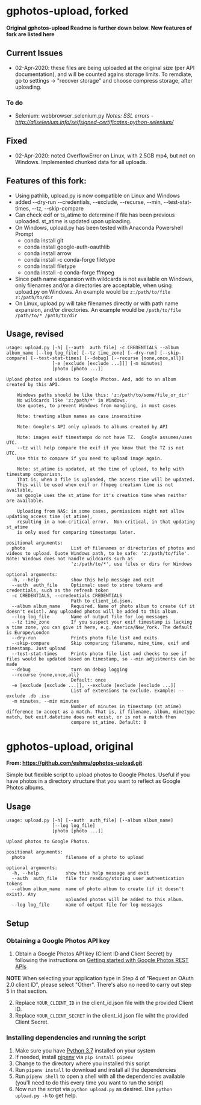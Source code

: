 # gphotos-upload, forked
__Original gphotos-upload Readme is further down below. New features of fork are listed here__

## Current Issues
* 02-Apr-2020: these files are being uploaded at the original size (per API documentation), and
will be counted agains storage limits.  To remdiate, go to settings -> "recover storage" and choose compress storage, after uploading.

### To do
* Selenium: webbrowser_selenium.py *Notes: SSL errors - http://allselenium.info/selfsigned-certificates-python-selenium/*

## Fixed
* 02-Apr-2020: noted OverflowError on Linux, with 2.5GB mp4, but not on Windows.
Implemented chunked data for all uploads.

## Features of this fork:
* Using pathlib, upload.py is now compatible on Linux and Windows
* added --dry-run --credentials, --exclude, --recurse, --min, --test-stat-times, --tz, --skip-compare
* Can check exif or ts_atime to determine if file has been previous uploaded. st_atime is updated upon uploading.
* On Windows, upload.py has been tested with Anaconda Powershell Prompt
    * conda install git
    * conda install google-auth-oauthlib
    * conda install arrow
    * conda install -c conda-forge filetype
    * conda install filetype
    * conda install -c conda-forge ffmpeg
* Since path name expansion with wildcards is not available on Windows,
only filenames and/or a directories are acceptable, when using upload.py
on Windows.  An example would be `z:/path/to/file z:/path/to/dir`
* On Linux, upload.py will take filenames directly or with path name expansion, and/or directories.
An example would be `/path/to/file /path/to/* /path/to/dir`

## Usage, revised

```
usage: upload.py [-h] [--auth  auth_file] -c CREDENTIALS --album album_name [--log log_file] [--tz time_zone] [--dry-run] [--skip-compare] [--test-stat-times] [--debug] [--recurse {none,once,all}]
                 [-e [exclude [exclude ...]]] [-m minutes]
                 [photo [photo ...]]

Upload photos and videos to Google Photos. And, add to an album created by this API.

    Windows paths should be like this: 'z:/path/to/some/file_or_dir'
    No wildcards like 'z:/path/*' in Windows.
    Use quotes, to prevent Windows from mangling, in most cases

    Note: treating album names as case insensitive

    Note: Google's API only uploads to albums created by API

    Note: images exif timestamps do not have TZ.  Google assumes/uses UTC.
    --tz will help compare the exif if you know that the TZ is not UTC.
    Use this to compare if you need to upload image again.

    Note: st_atime is updated, at the time of upload, to help with timestamp comparison.
    That is, when a file is uploaded, the access time will be updated.
    This will be used when exif or ffmpeg creation time is not available,
    as google uses the st_atime for it's creation time when neither are available.

    Uploading from NAS: in some cases, permissions might not allow updating access time (st_atime),
    resulting in a non-critical error.  Non-critical, in that updating st_atime
    is only used for comparing timestamps later.

positional arguments:
  photo                 List of filenames or directories of photos and videos to upload. Quote Windows path, to be safe: 'z:/path/to/file'. Note: Windows does not handle wildcards such as
                        'z:/path/to/*', use files or dirs for Windows

optional arguments:
  -h, --help            show this help message and exit
  --auth  auth_file     Optional: used to store tokens and credentials, such as the refresh token
  -c CREDENTIALS, --credentials CREDENTIALS
                        Path to client_id.json.
  --album album_name    Required. Name of photo album to create (if it doesn't exist). Any uploaded photos will be added to this album.
  --log log_file        Name of output file for log messages
  --tz time_zone        If you suspect your exif timestamp is lacking a time zone, you can give it here, e.g. America/New_York. The default is Europe/London
  --dry-run             Prints photo file list and exits
  --skip-compare        Skip comparing filename, mime_time, exif and timestamp. Just upload
  --test-stat-times     Prints photo file list and checks to see if files would be updated based on timestamp, so --min adjustments can be made
  --debug               turn on debug logging
  --recurse {none,once,all}
                        Default: once
  -e [exclude [exclude ...]], --exclude [exclude [exclude ...]]
                        List of extensions to exclude. Example: --exclude .db .iso
  -m minutes, --min minutes
                        Number of minutes in timestamp (st_atime) difference to accept as a match. That is, if filename, album, mimetype match, but exif.datetime does not exist, or is not a match then
                        compare st_atime. Default: 0
```

# gphotos-upload, original
__From: https://github.com/eshmu/gphotos-upload.git__

Simple but flexible script to upload photos to Google Photos. Useful if you have photos in a directory structure that you want to reflect as Google Photos albums.

## Usage 

```
usage: upload.py [-h] [--auth  auth_file] [--album album_name]
                 [--log log_file]
                 [photo [photo ...]]

Upload photos to Google Photos.

positional arguments:
  photo               filename of a photo to upload

optional arguments:
  -h, --help          show this help message and exit
  --auth  auth_file   file for reading/storing user authentication tokens
  --album album_name  name of photo album to create (if it doesn't exist). Any
                      uploaded photos will be added to this album.
  --log log_file      name of output file for log messages
```


## Setup

### Obtaining a Google Photos API key

1. Obtain a Google Photos API key (Client ID and Client Secret) by following the instructions on [Getting started with Google Photos REST APIs](https://developers.google.com/photos/library/guides/get-started)

**NOTE** When selecting your application type in Step 4 of "Request an OAuth 2.0 client ID", please select "Other". There's also no need to carry out step 5 in that section.

2. Replace `YOUR_CLIENT_ID` in the client_id.json file with the provided Client ID. 
3. Replace `YOUR_CLIENT_SECRET` in the client_id.json file wiht the provided Client Secret.

### Installing dependencies and running the script

1. Make sure you have [Python 3.7](https://www.python.org/downloads/) installed on your system
2. If needed, install [pipenv](https://pypi.org/project/pipenv/) via `pip install pipenv`
3. Change to the directory where you installed this script
4. Run `pipenv install` to download and install all the dependencies
5. Run `pipenv shell` to open a shell with all the dependencies available (you'll need to do this every time you want to run the script)
6. Now run the script via `python upload.py` as desired. Use `python upload.py -h` to get help.

 
